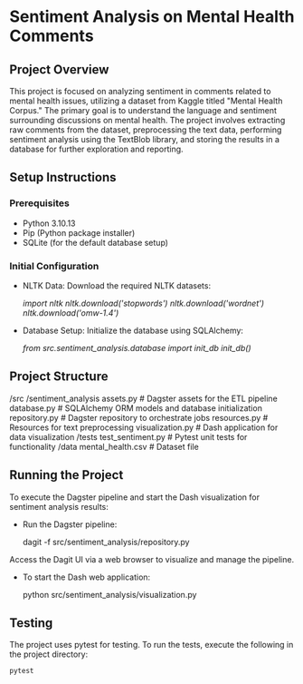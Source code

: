 # Sentiment Analysis on Mental Health Comments

## Project Overview

This project is focused on analyzing sentiment in comments related to mental health issues, utilizing a dataset from Kaggle titled "Mental Health Corpus." The primary goal is to understand the language and sentiment surrounding discussions on mental health. The project involves extracting raw comments from the dataset, preprocessing the text data, performing sentiment analysis using the TextBlob library, and storing the results in a database for further exploration and reporting. 

## Setup Instructions

### Prerequisites

* Python 3.10.13
* Pip (Python package installer)
* SQLite (for the default database setup)

### Initial Configuration

* NLTK Data: Download the required NLTK datasets: 

    *import nltk*
    *nltk.download('stopwords')*
    *nltk.download('wordnet')*
    *nltk.download('omw-1.4')*

* Database Setup: Initialize the database using SQLAlchemy:

    *from src.sentiment_analysis.database import init_db*
    *init_db()*

## Project Structure

/src
    /sentiment_analysis
        assets.py # Dagster assets for the ETL pipeline
        database.py # SQLAlchemy ORM models and database initialization
        repository.py # Dagster repository to orchestrate jobs
        resources.py # Resources for text preprocessing
        visualization.py # Dash application for data visualization
    /tests
        test_sentiment.py # Pytest unit tests for functionality
    /data
        mental_health.csv # Dataset file

## Running the Project

To execute the Dagster pipeline and start the Dash visualization for sentiment analysis results:

* Run the Dagster pipeline:

    dagit -f src/sentiment_analysis/repository.py

Access the Dagit UI via a web browser to visualize and manage the pipeline.

* To start the Dash web application:

    python src/sentiment_analysis/visualization.py

## Testing

The project uses pytest for testing. To run the tests, execute the following in the project directory:

    pytest
    
